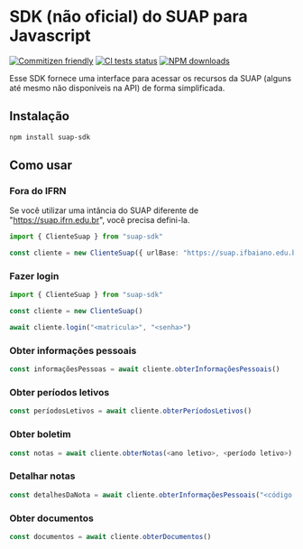 # SDK (não oficial) do SUAP para Javascript

[![Commitizen friendly](https://img.shields.io/badge/commitizen-friendly-brightgreen.svg)](http://commitizen.github.io/cz-cli/)
[![CI tests status](https://img.shields.io/github/workflow/status/save-ifrn/suap-sdk-javascript/ci)](https://github.com/save-ifrn/suap-sdk-javascript/actions/workflows/ci.yml)
[![NPM downloads](https://img.shields.io/npm/dm/suap-sdk-javascript)](https://npmjs.com/package/suap-sdk-javascript)

Esse SDK fornece uma interface para acessar os recursos da SUAP (alguns até mesmo não disponíveis na API) de forma simplificada.

## Instalação

```bash
npm install suap-sdk
```

## Como usar

### Fora do IFRN

Se você utilizar uma intância do SUAP diferente de "https://suap.ifrn.edu.br", você precisa defini-la.

```typescript
import { ClienteSuap } from "suap-sdk"

const cliente = new ClienteSuap({ urlBase: "https://suap.ifbaiano.edu.br" }) // exemplo
```

### Fazer login

```typescript
import { ClienteSuap } from "suap-sdk"

const cliente = new ClienteSuap()

await cliente.login("<matricula>", "<senha>")
```

### Obter informações pessoais

```typescript
const informaçõesPessoas = await cliente.obterInformaçõesPessoais()
```

### Obter períodos letivos

```typescript
const períodosLetivos = await cliente.obterPeríodosLetivos()
```

### Obter boletim

```typescript
const notas = await cliente.obterNotas(<ano letivo>, <período letivo>)
```

### Detalhar notas

```typescript
const detalhesDaNota = await cliente.obterInformaçõesPessoais("<código diário>")
```

### Obter documentos

```typescript
const documentos = await cliente.obterDocumentos()
```
